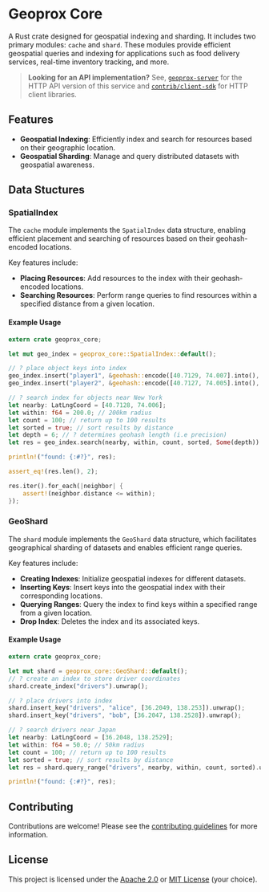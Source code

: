 # Geoprox Core

A Rust crate designed for geospatial indexing and sharding. It includes two primary modules: `cache` and `shard`. These modules provide efficient geospatial queries and indexing for applications such as food delivery services, real-time inventory tracking, and more.

> **Looking for an API implementation?** See, [`geoprox-server`](https://crates.io/crates/geoprox-server/) for the HTTP API version of this service and [`contrib/client-sdk`](https://github.com/ezrasingh/geoprox/tree/main/contrib/client-sdk) for HTTP client libraries.

## Features

- **Geospatial Indexing**: Efficiently index and search for resources based on their geographic location.
- **Geospatial Sharding**: Manage and query distributed datasets with geospatial awareness.

## Data Stuctures

### SpatialIndex

The `cache` module implements the `SpatialIndex` data structure, enabling efficient placement and searching of resources based on their geohash-encoded locations.

Key features include:

- **Placing Resources**: Add resources to the index with their geohash-encoded locations.
- **Searching Resources**: Perform range queries to find resources within a specified distance from a given location.

#### Example Usage

```rust
extern crate geoprox_core;

let mut geo_index = geoprox_core::SpatialIndex::default();

// ? place object keys into index
geo_index.insert("player1", &geohash::encode([40.7129, 74.007].into(), depth).unwrap());
geo_index.insert("player2", &geohash::encode([40.7127, 74.005].into(), depth).unwrap());

// ? search index for objects near New York
let nearby: LatLngCoord = [40.7128, 74.006];
let within: f64 = 200.0; // 200km radius
let count = 100; // return up to 100 results
let sorted = true; // sort results by distance
let depth = 6; // ? determines geohash length (i.e precision)
let res = geo_index.search(nearby, within, count, sorted, Some(depth)).unwrap();

println!("found: {:#?}", res);

assert_eq!(res.len(), 2);

res.iter().for_each(|neighbor| {
    assert!(neighbor.distance <= within);
});
```

### GeoShard

The `shard` module implements the `GeoShard` data structure, which facilitates geographical sharding of datasets and enables efficient range queries.

Key features include:

- **Creating Indexes**: Initialize geospatial indexes for different datasets.
- **Inserting Keys**: Insert keys into the geospatial index with their corresponding locations.
- **Querying Ranges**: Query the index to find keys within a specified range from a given location.
- **Drop Index**: Deletes the index and its associated keys.

#### Example Usage

```rust
extern crate geoprox_core;

let mut shard = geoprox_core::GeoShard::default();
// ? create an index to store driver coordinates
shard.create_index("drivers").unwrap();

// ? place drivers into index
shard.insert_key("drivers", "alice", [36.2049, 138.253]).unwrap();
shard.insert_key("drivers", "bob", [36.2047, 138.2528]).unwrap();

// ? search drivers near Japan
let nearby: LatLngCoord = [36.2048, 138.2529];
let within: f64 = 50.0; // 50km radius
let count = 100; // return up to 100 results
let sorted = true; // sort results by distance
let res = shard.query_range("drivers", nearby, within, count, sorted).unwrap();

println!("found: {:#?}", res);
```

## Contributing

Contributions are welcome! Please see the [contributing guidelines](https://github.com/ezrasingh/geoprox/blob/main/CONTRIBUTING.md) for more information.

## License

This project is licensed under the [Apache 2.0](LICENSE-APACHE) or [MIT License](LICENSE-MIT) (your choice).
